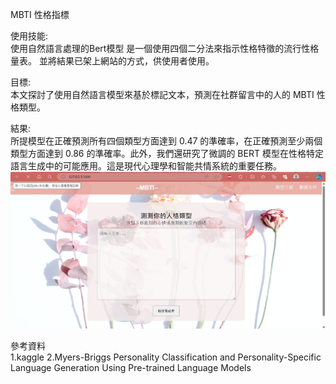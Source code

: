 MBTI 性格指標  

使用技能:  
使用自然語言處理的Bert模型
是一個使用四個二分法來指示性格特徵的流行性格量表。
並將結果已架上網站的方式，供使用者使用。  

目標:  
本文探討了使用自然語言模型來基於標記文本，預測在社群留言中的人的 MBTI 性格類型。  

結果:  
所提模型在正確預測所有四個類型方面達到 0.47 的準確率，在正確預測至少兩個類型方面達到 0.86 的準確率。此外，我們還研究了微調的 BERT 模型在性格特定語言生成中的可能應用。這是現代心理學和智能共情系統的重要任務。  
![image](static/pictures/1.png)


參考資料  
1.kaggle
2.Myers-Briggs Personality Classification and Personality-Specific Language Generation Using Pre-trained Language Models
